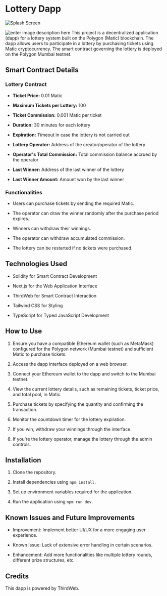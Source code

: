 # Lottery Dapp

![Splash Screen](https://res.cloudinary.com/do3tlu1ph/image/upload/v1704122884/vtodbepmxqd5sg5ap431.png)

![enter image description here](https://res.cloudinary.com/do3tlu1ph/image/upload/v1704122885/sitgc5zen6oajdwv7kog.png)
This project is a decentralized application (dapp) for a lottery system built on the Polygon (Matic) blockchain. The dapp allows users to participate in a lottery by purchasing tickets using Matic cryptocurrency. The smart contract governing the lottery is deployed on the Polygon Mumbai testnet.

  

## Smart Contract Details

  

### Lottery Contract

  

-  **Ticket Price:** 0.01 Matic

-  **Maximum Tickets per Lottery:** 100

-  **Ticket Commission:** 0.001 Matic per ticket

-  **Duration:** 30 minutes for each lottery

-  **Expiration:** Timeout in case the lottery is not carried out

-  **Lottery Operator:** Address of the creator/operator of the lottery

-  **Operator's Total Commission:** Total commission balance accrued by the operator

-  **Last Winner:** Address of the last winner of the lottery

-  **Last Winner Amount:** Amount won by the last winner

  

### Functionalities

  

- Users can purchase tickets by sending the required Matic.

- The operator can draw the winner randomly after the purchase period expires.

- Winners can withdraw their winnings.

- The operator can withdraw accumulated commission.

- The lottery can be restarted if no tickets were purchased.

  

## Technologies Used

  

- Solidity for Smart Contract Development

- Next.js for the Web Application Interface

- ThirdWeb for Smart Contract Interaction

- Tailwind CSS for Styling

- TypeScript for Typed JavaScript Development

  

## How to Use

  

1. Ensure you have a compatible Ethereum wallet (such as MetaMask) configured for the Polygon network (Mumbai testnet) and sufficient Matic to purchase tickets.

2. Access the dapp interface deployed on a web browser.

3. Connect your Ethereum wallet to the dapp and switch to the Mumbai testnet.

4. View the current lottery details, such as remaining tickets, ticket price, and total pool, in Matic.

5. Purchase tickets by specifying the quantity and confirming the transaction.

6. Monitor the countdown timer for the lottery expiration.

7. If you win, withdraw your winnings through the interface.

8. If you're the lottery operator, manage the lottery through the admin controls.

  

## Installation

  

1. Clone the repository.

2. Install dependencies using `npm install`.

3. Set up environment variables required for the application.

4. Run the application using `npm run dev`.

  

## Known Issues and Future Improvements

  

- Improvement: Implement better UI/UX for a more engaging user experience.

- Known Issue: Lack of extensive error handling in certain scenarios.

- Enhancement: Add more functionalities like multiple lottery rounds, different prize structures, etc.

  
  

## Credits
This dapp is powered by ThirdWeb.